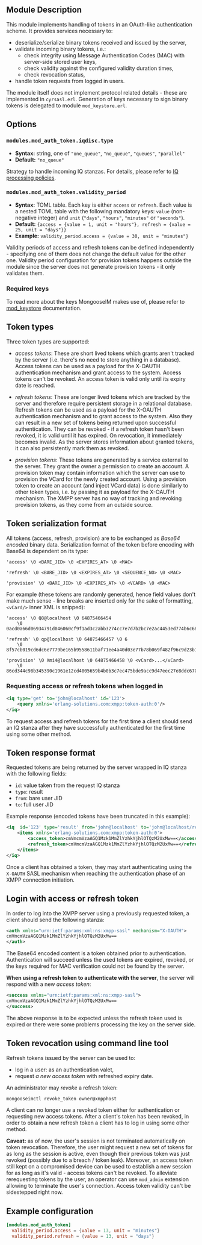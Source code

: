 ## Module Description

This module implements handling of tokens in an OAuth-like authentication scheme. 
It provides services necessary to:

* deserialize/serialize binary tokens received and issued by the server,
* validate incoming binary tokens, i.e.:
    * check integrity using Message Authentication Codes (MAC) with server-side stored user keys,
    * check validity against the configured validity duration times,
    * check revocation status,
* handle token requests from logged in users.

The module itself does not implement protocol related details - these are implemented in `cyrsasl.erl`.
Generation of keys necessary to sign binary tokens is delegated to module `mod_keystore.erl`.

## Options

### `modules.mod_auth_token.iqdisc.type`
* **Syntax:** string, one of `"one_queue"`, `"no_queue"`, `"queues"`, `"parallel"`
* **Default:** `"no_queue"`

Strategy to handle incoming IQ stanzas. For details, please refer to
[IQ processing policies](../configuration/Modules.md#iq-processing-policies).

### `modules.mod_auth_token.validity_period`
* **Syntax:** TOML table. Each key is either `access` or `refresh`. Each value is a nested TOML table with the following mandatory keys: `value` (non-negative integer) and `unit` (`"days"`, `"hours"`, `"minutes"` or `"seconds"`).
* **Default:** `{access = {value = 1, unit = "hours"}, refresh = {value = 25, unit = "days"}}`
* **Example:** `validity_period.access = {value = 30, unit = "minutes"}`

Validity periods of access and refresh tokens can be defined independently - specifying one of them does not change the default value for the other one.
Validity period configuration for provision tokens happens outside the module since the server does not generate provision tokens - it only validates them.

### Required keys

To read more about the keys MongooseIM makes use of, please refer to [mod_keystore](mod_keystore.md) documentation.

## Token types

Three token types are supported:

- _access tokens_: These are short lived tokens which grants aren't tracked by the server (i.e. there's no need to store anything in a database).
  Access tokens can be used as a payload for the X-OAUTH authentication mechanism and grant access to the system.
  Access tokens can't be revoked.
  An access token is valid only until its expiry date is reached.

- _refresh tokens_: These are longer lived tokens which are tracked by the server and therefore require persistent storage in a relational database.
  Refresh tokens can be used as a payload for the X-OAUTH authentication mechanism and to grant access to the system.
  Also they can result in a new set of tokens being returned upon successful authentication.
  They can be revoked - if a refresh token hasn't been revoked, it is valid until it has expired.
  On revocation, it immediately becomes invalid.
  As the server stores information about granted tokens, it can also persistently mark them as revoked.

- _provision tokens_: These tokens are generated by a service external to the server. 
   They grant the owner a permission to create an account.
  A provision token may contain information which the server can use to provision the VCard for the newly created account.
  Using a provision token to create an account (and inject VCard data) is done similarly to other token types, i.e. by passing it as payload for the X-OAUTH mechanism.
  The XMPP server has no way of tracking and revoking provision tokens, as they come from an outside source.

## Token serialization format

All tokens (access, refresh, provision) are to be exchanged as *Base64 encoded* binary data.
Serialization format of the token before encoding with Base64 is dependent on its type:

```
'access' \0 <BARE_JID> \0 <EXPIRES_AT> \0 <MAC>

'refresh' \0 <BARE_JID> \0 <EXPIRES_AT> \0 <SEQUENCE_NO> \0 <MAC>

'provision' \0 <BARE_JID> \0 <EXPIRES_AT> \0 <VCARD> \0 <MAC>
```

For example (these tokens are randomly generated, hence field values don't make much sense - line breaks are inserted only for the sake of formatting,`<vCard/>` inner XML is snipped):

```
'access' \0 Q8@localhost \0 64875466454
    \0 0acd0a66d06934791d046060cf9f1ad3c2abb3274cc7e7d7b2bc7e2ac4453ed774b6c6813b40ebec2bbc3774d59d4087

'refresh' \0 qp@localhost \0 64875466457 \0 6
    \0 8f57cb019cd6dc6e7779be165b9558611baf71ee4a40d03e77b78b069f482f96c9d23b1ac1ef69f64c1a1db3d36a96ad

'provision' \0 Xmi4@localhost \0 64875466458 \0 <vCard>...</vCard>
    \0 86cd344c98b345390c1961e12cd4005659b4b0b3c7ec475bde9acc9d47eec27e8ddc67003696af582747fb52e578a715
```

### Requesting access or refresh tokens when logged in

```xml
<iq type='get' to='john@localhost' id='123'>
    <query xmlns='erlang-solutions.com:xmpp:token-auth:0'/>
</iq>
```

To request access and refresh tokens for the first time a client should send an IQ stanza after they have successfully authenticated for the first time using some other method.

## Token response format

Requested tokens are being returned by the server wrapped in IQ stanza with the following fields:

- `id`: value taken from the request IQ stanza
- `type`: result
- `from`: bare user JID
- `to`: full user JID

Example response (encoded tokens have been truncated in this example):

```xml
<iq  id='123' type='result' from='john@localhost' to='john@localhost/res1'>
    <items xmlns='erlang-solutions.com:xmpp:token-auth:0'>
        <access_token>cmVmcmVzaAGQ1Mzk1MmZlYzhkYjhlOTQzM2UxMw==</access_token>
        <refresh_token>cmVmcmVzaAGQ1Mzk1MmZlYzhkYjhlOTQzM2UxMw==</refresh_token>
    </items>
</iq>
```

Once a client has obtained a token, they may start authenticating using the `X-OAUTH` SASL mechanism when reaching the authentication phase of an XMPP connection initiation.

## Login with access or refresh token

In order to log into the XMPP server using a previously requested token, a client should send the following stanza:

```xml
<auth xmlns="urn:ietf:params:xml:ns:xmpp-sasl" mechanism="X-OAUTH">
cmVmcmVzaAGQ1Mzk1MmZlYzhkYjhlOTQzM2UxMw== 
</auth>
```

The Base64 encoded content is a token obtained prior to authentication.
Authentication will succeed unless the used tokens are expired, revoked, or the keys required for MAC verification could not be found by the server.

**When using a refresh token to authenticate with the server**, the server will respond with a new *access token*:

```xml
<success xmlns="urn:ietf:params:xml:ns:xmpp-sasl">
cmVmcmVzaAGQ1Mzk1MmZlYzhkYjhlOTQzM2UxMw==
</success>
```

The above response is to be expected unless the refresh token used is expired or there were some problems processing the key on the server side.

## Token revocation using command line tool

Refresh tokens issued by the server can be used to:

* log in a user: as an authentication valet,
* request *a new access token* with refreshed expiry date.

An administrator may *revoke* a refresh token:

```sh
mongooseimctl revoke_token owner@xmpphost
```

A client can no longer use a revoked token either for authentication or requesting new access tokens.
After a client's token has been revoked, in order to obtain a new refresh token a client has to log in using some other method.

**Caveat:** as of now, the user's session is not terminated automatically on token revocation.
Therefore, the user might request a new set of tokens for as long as the session is active, even though their previous token was just revoked (possibly due to a breach / token leak).
Moreover, an access token still kept on a compromised device can be used to establish a new session for as long as it's valid - access tokens can't be revoked.
To alleviate rerequesting tokens by the user, an operator can use `mod_admin` extension allowing to terminate the user's connection.
Access token validity can't be sidestepped right now.

## Example configuration

```toml
[modules.mod_auth_token]
  validity_period.access = {value = 13, unit = "minutes"}
  validity_period.refresh = {value = 13, unit = "days"}
```
